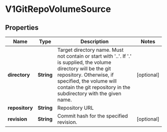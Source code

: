 

# V1GitRepoVolumeSource

## Properties

Name | Type | Description | Notes
------------ | ------------- | ------------- | -------------
**directory** | **String** | Target directory name. Must not contain or start with &#39;..&#39;.  If &#39;.&#39; is supplied, the volume directory will be the git repository.  Otherwise, if specified, the volume will contain the git repository in the subdirectory with the given name. |  [optional]
**repository** | **String** | Repository URL | 
**revision** | **String** | Commit hash for the specified revision. |  [optional]




